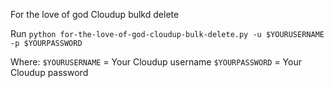 For the love of god Cloudup bulkd delete

Run `python for-the-love-of-god-cloudup-bulk-delete.py -u $YOURUSERNAME -p $YOURPASSWORD`

Where: 
`$YOURUSERNAME` = Your Cloudup username
`$YOURPASSWORD` = Your Cloudup password